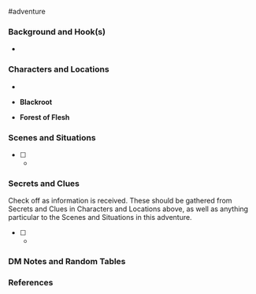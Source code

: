  #adventure 

### Background and Hook(s)

* 

### Characters and Locations

* 

* **Blackroot**
* **Forest of Flesh**

### Scenes and Situations

 - [ ] -

### Secrets and Clues
Check off as information is received. These should be gathered from Secrets and Clues in Characters and Locations above, as well as anything particular to the Scenes and Situations in this adventure.

 - [ ] -

### DM Notes and Random Tables



### References

